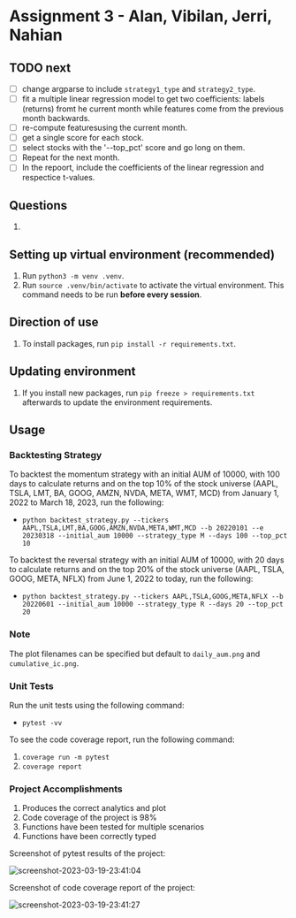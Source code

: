 # Assignment 3 - Alan, Vibilan, Jerri, Nahian

## TODO next
- [ ] change argparse to include `strategy1_type` and `strategy2_type`.
- [ ] fit a multiple linear regression model to get two coefficients: labels (returns) fromt he current month while features come from the previous month backwards.
- [ ] re-compute featuresusing the current month.
- [ ] get a single score for each stock.
- [ ] select stocks with the '--top_pct' score and go long on them.
- [ ] Repeat for the next month.
- [ ] In the repoort, include the coefficients of the linear regression and respectice t-values.

## Questions
1. 

## Setting up virtual environment (recommended)

1. Run `python3 -m venv .venv`.
2. Run `source .venv/bin/activate` to activate the virtual environment. This command needs to be run **before every session**.

## Direction of use

1. To install packages, run `pip install -r requirements.txt`.

## Updating environment

1. If you install new packages, run `pip freeze > requirements.txt` afterwards to update the environment requirements.

## Usage

### Backtesting Strategy

To backtest the momentum strategy with an initial AUM of 10000, with 100 days to calculate returns and on the top 10% of the stock universe (AAPL, TSLA, LMT, BA, GOOG, AMZN, NVDA, META, WMT, MCD) from January 1, 2022 to March 18, 2023, run the following: 

* `python backtest_strategy.py --tickers AAPL,TSLA,LMT,BA,GOOG,AMZN,NVDA,META,WMT,MCD --b 20220101 --e 20230318 --initial_aum 10000 --strategy_type M --days 100 --top_pct 10`

To backtest the reversal strategy with an initial AUM of 10000, with 20 days to calculate returns and on the top 20% of the stock universe (AAPL, TSLA, GOOG, META, NFLX) from June 1, 2022 to today, run the following: 

* `python backtest_strategy.py --tickers AAPL,TSLA,GOOG,META,NFLX --b 20220601 --initial_aum 10000 --strategy_type R --days 20 --top_pct 20`

### Note

The plot filenames can be specified but default to `daily_aum.png` and `cumulative_ic.png`.

### Unit Tests

Run the unit tests using the following command:

* `pytest -vv`

To see the code coverage report, run the following command:

1. `coverage run -m pytest`
2. `coverage report`

### Project Accomplishments

1. Produces the correct analytics and plot
2. Code coverage of the project is 98%
3. Functions have been tested for multiple scenarios
4. Functions have been correctly typed

Screenshot of pytest results of the project:

![screenshot-2023-03-19-23:41:04](https://user-images.githubusercontent.com/61618719/226187908-5d4cf8ce-a03e-4e5f-9016-61e4567ea493.png)

Screenshot of code coverage report of the project:

![screenshot-2023-03-19-23:41:27](https://user-images.githubusercontent.com/61618719/226187895-1c058e7f-38e4-4844-a583-741fe47d822a.png)

